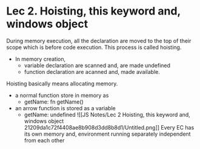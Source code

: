 # Lec 2. Hoisting, this keyword and, windows object

During memory execution, all the declaration are moved to the top of their scope which is before code execution. This process is called hoisting.

- In memory creation,
    - variable declaration are scanned and, are made undefined
    - function declaration are acanned and, made available.

Hoisting basically means allocating memory.
- a normal function store in memory as
    - getName: fn getName()
- an arrow function is stored as a variable
    - getName: undefined
![[JS Notes/Lec 2 Hoisting, this keyword and, windows object 21209da1c72f4408ae8b908d3dd8b8d1/Untitled.png]]
Every EC has its own memory and, environment running separately independent from each other